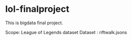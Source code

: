 # lol-finalproject
This is bigdata final project. 

Scope: League of Legends dataset
Dataset : riftwalk.jsons 
